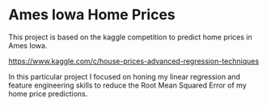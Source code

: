 # Ames Iowa Home Prices

This project is based on the kaggle competition to predict home prices in Ames Iowa.

https://www.kaggle.com/c/house-prices-advanced-regression-techniques

In this particular project I focused on honing my linear regression and feature engineering skills to reduce the Root Mean Squared Error of my home price predictions.
